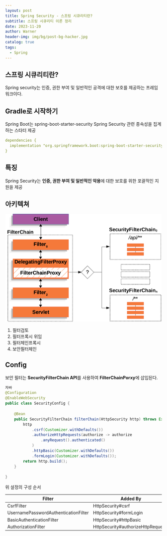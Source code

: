 ```yaml
---
layout: post
title: Spring Security - 스프링 시큐리티란?
subtitle: 스프링 시큐리티 이론 정리
date: 2023-11-20
author: Warner
header-img: img/bg/post-bg-hacker.jpg
catalog: true
tags:
  - Spring
---
```


## 스프링 시큐리티란?

Spring security는 인증, 권한 부여 및 일반적인 공격에 대한 보호를 제공하는 프레임 워크이다.

## Gradle로 시작하기

Spring Boot는 spring-boot-starter-security Spring Security 관련 종속성을 집계하는 스타터 제공

~~~yaml
dependencies {
  implementation "org.springframework.boot:spring-boot-starter-security"
}
~~~

## 특징

Spring Security는 **인증, 권한 부여 및 일반적인 악용**에 대한 보호를 위한 포괄적인 지원을 제공

## 아키텍쳐

![multi-securityfilterchain.png](/img/post/2023/2023-11-20/multi-securityfilterchain.png)

1. 필터검토
2. 필터프록시 위임
3. 필터체인프록시
4. 보안필터체인

## Config

보안 필터는 **SecurityFilterChain API**를 사용하여 **FilterChainPorxy**에 삽입된다.

~~~ java
자바
@Configuration
@EnableWebSecurity
public class SecurityConfig {

    @Bean
    public SecurityFilterChain filterChain(HttpSecurity http) throws Exception {
        http
            .csrf(Customizer.withDefaults())
            .authorizeHttpRequests(authorize -> authorize
                .anyRequest().authenticated()
            )
            .httpBasic(Customizer.withDefaults())
            .formLogin(Customizer.withDefaults());
        return http.build();
    }

}
~~~

위 설정의 구성 순서

| Filter                               | Added By                           |
|--------------------------------------|------------------------------------|
| CsrfFilter                           | HttpSecurity#csrf                  |
| UsernamePasswordAuthenticationFilter | HttpSecurity#formLogin             |
| BasicAuthenticationFilter            | HttpSecurity#httpBasic             |
| AuthorizationFilter                  | HttpSecurity#authorizeHttpRequests |